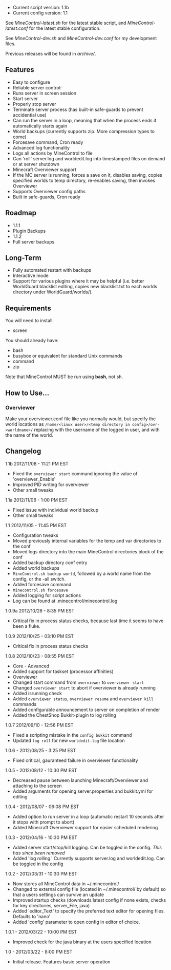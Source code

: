 * Current script version: 1.1b
* Current config version: 1.1

See *MineControl-latest.sh* for the latest stable script, and *MineControl-latest.conf* for the latest stable configuration.

See *MineControl-dev.sh* and *MineControl-dev.conf* for my development files.

Previous releases will be found in *archive/*.

## Features ##

* Easy to configure
* Reliable server control:
 * Runs server in screen session
 * Start server
 * Properly stop server
 * Terminate server process (has built-in safe-guards to prevent accidential use)
 * Can run the server in a loop, meaning that when the process ends it automatically starts again
* World backups (currently supports zip. More compression types to come)
* Forcesave command, Cron ready
* Advanced log functionality
 * Logs all actions by MineControl to file
 * Can 'roll' server.log and worldedit.log into timestamped files on demand or at server shutdown
* Minecraft Overviewer support
 * If the MC server is running, forces a save on it, disables saving, copies specified worlds to temp directory, re-enables saving, then invokes Overviewer
 * Supports Overviewer config paths
 * Built in safe-guards, Cron ready

## Roadmap ##

* 1.1.1
 * Plugin Backups
* 1.1.2
 * Full server backups

## Long-Term ##
 * Fully automated restart with backups
 * Interactive mode
 * Support for various plugins where it may be helpful (i.e. better WorldGuard blacklist editing, copies new blacklist.txt to each worlds directory under WorldGuard/worlds/).

## Requirements ##

You will need to install:

* screen

You should already have:

* bash
* busybox or equivalent for standard Unix commands
* command
* zip

Note that MineControl MUST be run using **bash**, not sh.

## How to Use... ##
### Overviewer ###
Make your overviewer.conf file like you normally would, but specify the world locations as `/home/<linux user>/<temp directory in config>/ovr-<worldname>/` replacing <linux user> with the username of the logged in user, and <worldname> with the name of the world.

## Changelog ##
1.1b 2012/11/08 - 11:21 PM EST

* Fixed the `overviewer start` command ignoring the value of 'overviewer_Enable'
* Improved PID writing for overviewer
* Other small tweaks

1.1a 2012/11/06 - 1:00 PM EST

* Fixed issue with individual world backup
* Other small tweaks

1.1 2012/11/05 - 11:45 PM EST

* Configuration tweaks
 * Moved previously internal variables for the temp and var directories to the conf
 * Moved logs directory into the main MineControl directories block of the conf
 * Added backup directory conf entry
* Added world backups
 * `MineControl.sh backup world`, followed by a world name from the config, or the -all switch.
* Added forcesave command
 * `Minecontrol.sh forcesave`
* Added logging for script actions
 * Log can be found at .minecontrol/minecontrol.log

1.0.9a 2012/10/28 - 8:35 PM EST

* Critical fix in process status checks, because last time it seems to have been a fluke.

1.0.9 2012/10/25 - 03:10 PM EST

* Critical fix in process status checks

1.0.8 2012/10/23 - 08:55 PM EST

* Core - Advanced
 * Added support for taskset (processor affinities)
* Overviewer
 * Changed start command from `overviewer` to `overviewer start`
 * Changed `overviewer start` to abort if overviewer is already running
 * Added isrunning check
 * Added `overviewer status`, `overviewer resume` and `overviewer kill` commands
 * Added configurable announcement to server on completion of render
* Added the ChestShop Bukkit-plugin to log rolling

1.0.7 2012/09/10 - 12:56 PM EST

* Fixed a scripting mistake in the `config bukkit` command
* Updated `log roll` for new `worldedit.log` file location

1.0.6 - 2012/08/25 - 3:25 PM EST

* Fixed critical, gauranteed failure in overviewer functionality

1.0.5 - 2012/08/12 - 10:30 PM EST

* Decreased pause between launching Minecraft/Overviewer and attaching to the screen
* Added arguments for opening server.properties and bukkit.yml for editing

1.0.4 - 2012/08/07 - 06:08 PM EST

* Added option to run server in a loop (automatic restart 10 seconds after it stops with prompt to abort)
* Added Minecraft Overviewer support for easier scheduled rendering

1.0.3 - 2012/04/16 - 10:30 PM EST

* Added server start/stop/kill logging. Can be toggled in the config. *This has since been removed*
* Added 'log rolling.' Currently supports server.log and worldedit.log. Can be toggled in the config

1.0.2 - 2012/03/31 - 10:30 PM EST

* Now stores all MineControl data in ~/.minecontrol/
* Changed to external config file (located in ~/.minecontrol/ by default) so that a users settings can survive an update
* Improved startup checks (downloads latest config if none exists, checks for key directories, server_File, java)
* Added 'editor_Text' to specify the preferred text editor for opening files. Defaults to 'nano'
* Added 'config' parameter to open config in editor of choice.

1.0.1 - 2012/03/22 - 10:00 PM EST

* Improved check for the java binary at the users specified location

1.0 - 2012/03/22 - 8:00 PM EST

* Initial release. Features basic server operation
